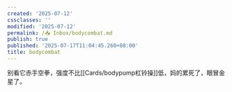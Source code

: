 ```yaml
---
created: '2025-07-12'
cssclasses: ''
modified: '2025-07-12'
permalink: /📥 Inbox/bodycombat.md
publish: true
published: '2025-07-17T11:04:45.260+08:00'
title: bodycombat
---
```

别看它赤手空拳，强度不比[[Cards/bodypump杠铃操]]低，妈的累死了，眼冒金星了。

